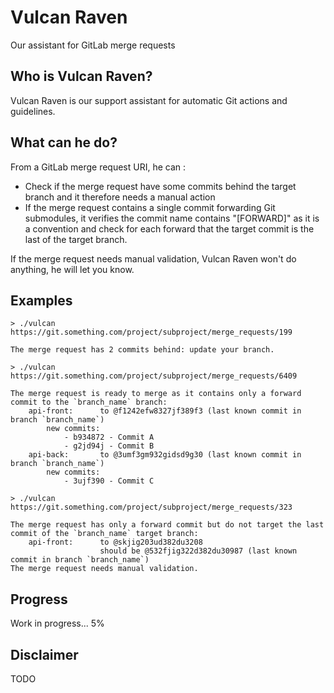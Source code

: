 # Vulcan Raven
Our assistant for GitLab merge requests

## Who is Vulcan Raven?
Vulcan Raven is our support assistant for automatic Git actions and guidelines.

## What can he do?
From a GitLab merge request URI, he can :
- Check if the merge request have some commits behind the target branch and it therefore needs a manual action
- If the merge request contains a single commit forwarding Git submodules, it verifies the commit name contains "[FORWARD]" as it is a convention and check for each forward that the target commit is the last of the target branch.

If the merge request needs manual validation, Vulcan Raven won't do anything, he will let you know.

## Examples
```
> ./vulcan https://git.something.com/project/subproject/merge_requests/199

The merge request has 2 commits behind: update your branch.
```

```
> ./vulcan https://git.something.com/project/subproject/merge_requests/6409

The merge request is ready to merge as it contains only a forward commit to the `branch_name` branch:
    api-front:      to @f1242efw8327jf389f3 (last known commit in branch `branch_name`)
        new commits:
            - b934872 - Commit A
            - g2jd94j - Commit B
    api-back:       to @3umf3gm932gidsd9g30 (last known commit in branch `branch_name`)
        new commits:
            - 3ujf390 - Commit C
```

```
> ./vulcan https://git.something.com/project/subproject/merge_requests/323

The merge request has only a forward commit but do not target the last commit of the `branch_name` target branch:
    api-front:      to @skjig203ud382du3208
                    should be @532fjig322d382du30987 (last known commit in branch `branch_name`)
The merge request needs manual validation.
```

## Progress
Work in progress... 5%

## Disclaimer
TODO